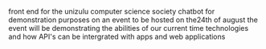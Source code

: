 front end for the unizulu computer science society chatbot for demonstration purposes on an event to be hosted on the24th of august
the event will be demonstrating the abilities of our current time technologies and how API's can be intergrated with apps and web applications
